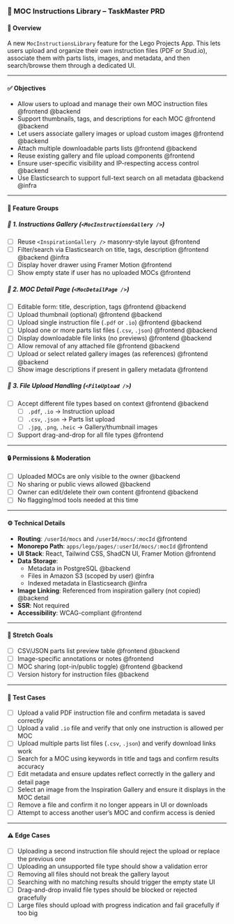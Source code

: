 ### 📘 MOC Instructions Library – TaskMaster PRD

#### 🧩 Overview

A new `MocInstructionsLibrary` feature for the Lego Projects App. This lets users upload and organize their own instruction files (PDF or Stud.io), associate them with parts lists, images, and metadata, and then search/browse them through a dedicated UI.

---

#### ✅ Objectives

- Allow users to upload and manage their own MOC instruction files @frontend @backend
- Support thumbnails, tags, and descriptions for each MOC @frontend @backend
- Let users associate gallery images or upload custom images @frontend @backend
- Attach multiple downloadable parts lists @frontend @backend
- Reuse existing gallery and file upload components @frontend
- Ensure user-specific visibility and IP-respecting access control @backend
- Use Elasticsearch to support full-text search on all metadata @backend @infra

---

#### 📁 Feature Groups

##### 📂 1. Instructions Gallery (`<MocInstructionsGallery />`)

- [ ] Reuse `<InspirationGallery />` masonry-style layout @frontend
- [ ] Filter/search via Elasticsearch on title, tags, description @frontend @backend @infra
- [ ] Display hover drawer using Framer Motion @frontend
- [ ] Show empty state if user has no uploaded MOCs @frontend

##### 📂 2. MOC Detail Page (`<MocDetailPage />`)

- [ ] Editable form: title, description, tags @frontend @backend
- [ ] Upload thumbnail (optional) @frontend @backend
- [ ] Upload single instruction file (`.pdf` or `.io`) @frontend @backend
- [ ] Upload one or more parts list files (`.csv`, `.json`) @frontend @backend
- [ ] Display downloadable file links (no previews) @frontend @backend
- [ ] Allow removal of any attached file @frontend @backend
- [ ] Upload or select related gallery images (as references) @frontend @backend
- [ ] Show image descriptions if present in gallery metadata @frontend

##### 📂 3. File Upload Handling (`<FileUpload />`)

- [ ] Accept different file types based on context @frontend @backend
  - [ ] `.pdf`, `.io` → Instruction upload
  - [ ] `.csv`, `.json` → Parts list upload
  - [ ] `.jpg`, `.png`, `.heic` → Gallery/thumbnail images
- [ ] Support drag-and-drop for all file types @frontend

---

#### 🔒 Permissions & Moderation

- [ ] Uploaded MOCs are only visible to the owner @backend
- [ ] No sharing or public views allowed @backend
- [ ] Owner can edit/delete their own content @frontend @backend
- [ ] No flagging/mod tools needed at this time

---

#### ⚙️ Technical Details

- **Routing**: `/userId/mocs` and `/userId/mocs/:mocId` @frontend
- **Monorepo Path**: `apps/lego/pages/:userId/mocs/:mocId` @frontend
- **UI Stack**: React, Tailwind CSS, ShadCN UI, Framer Motion @frontend
- **Data Storage**:
  - Metadata in PostgreSQL @backend
  - Files in Amazon S3 (scoped by user) @infra
  - Indexed metadata in Elasticsearch @infra
- **Image Linking**: Referenced from inspiration gallery (not copied) @backend
- **SSR**: Not required
- **Accessibility**: WCAG-compliant @frontend

---

#### 🚀 Stretch Goals

- [ ] CSV/JSON parts list preview table @frontend @backend
- [ ] Image-specific annotations or notes @frontend
- [ ] MOC sharing (opt-in/public toggle) @frontend @backend
- [ ] Version history for instruction files @backend

---

#### 🧪 Test Cases

- [ ] Upload a valid PDF instruction file and confirm metadata is saved correctly
- [ ] Upload a valid `.io` file and verify that only one instruction is allowed per MOC
- [ ] Upload multiple parts list files (`.csv`, `.json`) and verify download links work
- [ ] Search for a MOC using keywords in title and tags and confirm results accuracy
- [ ] Edit metadata and ensure updates reflect correctly in the gallery and detail page
- [ ] Select an image from the Inspiration Gallery and ensure it displays in the MOC detail
- [ ] Remove a file and confirm it no longer appears in UI or downloads
- [ ] Attempt to access another user’s MOC and confirm access is denied

---

#### ⚠️ Edge Cases

- [ ] Uploading a second instruction file should reject the upload or replace the previous one
- [ ] Uploading an unsupported file type should show a validation error
- [ ] Removing all files should not break the gallery layout
- [ ] Searching with no matching results should trigger the empty state UI
- [ ] Drag-and-drop invalid file types should be blocked or rejected gracefully
- [ ] Large files should upload with progress indication and fail gracefully if too big
